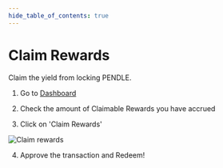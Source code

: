 ```yaml
---
hide_table_of_contents: true
---
```


# Claim Rewards

Claim the yield from locking PENDLE.

1. Go to [Dashboard](https://app.pendle.finance/pro/dashboard) 

2. Check the amount of Claimable Rewards you have accrued

3. Click on 'Claim Rewards'

![Claim rewards](/img/ProtocolMechanics/dashboard_claim.png "Claim rewards")

4. Approve the transaction and Redeem!

